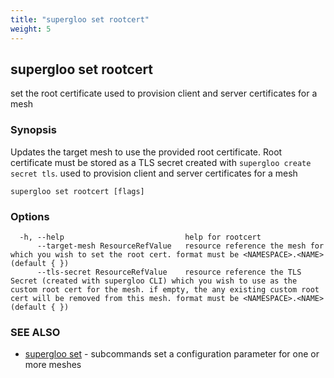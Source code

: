 ```yaml
---
title: "supergloo set rootcert"
weight: 5
---
```

## supergloo set rootcert

set the root certificate used to provision client and server certificates for a mesh

### Synopsis

Updates the target mesh to use the provided root certificate. Root certificate must be stored 
as a TLS secret created with `supergloo create secret tls`. 
used to provision client and server certificates for a mesh

```
supergloo set rootcert [flags]
```

### Options

```
  -h, --help                           help for rootcert
      --target-mesh ResourceRefValue   resource reference the mesh for which you wish to set the root cert. format must be <NAMESPACE>.<NAME> (default { })
      --tls-secret ResourceRefValue    resource reference the TLS Secret (created with supergloo CLI) which you wish to use as the custom root cert for the mesh. if empty, the any existing custom root cert will be removed from this mesh. format must be <NAMESPACE>.<NAME> (default { })
```

### SEE ALSO

* [supergloo set](../supergloo_set)	 - subcommands set a configuration parameter for one or more meshes

